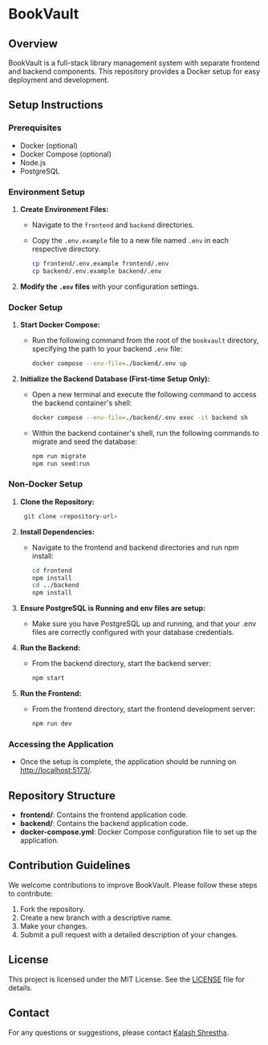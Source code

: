 # BookVault

## Overview
BookVault is a full-stack library management system with separate frontend and backend components. This repository provides a Docker setup for easy deployment and development.

## Setup Instructions

### Prerequisites
- Docker (optional)
- Docker Compose (optional)
- Node.js
- PostgreSQL

### Environment Setup

1. **Create Environment Files:**
   - Navigate to the `frontend` and `backend` directories.
   - Copy the `.env.example` file to a new file named `.env` in each respective directory.

     ```sh
     cp frontend/.env.example frontend/.env
     cp backend/.env.example backend/.env
     ```

2. **Modify the `.env` files** with your configuration settings.

### Docker Setup

1. **Start Docker Compose:**
   - Run the following command from the root of the `bookvault` directory, specifying the path to your backend `.env` file:

     ```sh
     docker compose --env-file=./backend/.env up
     ```

2. **Initialize the Backend Database (First-time Setup Only):**
   - Open a new terminal and execute the following command to access the backend container's shell:

     ```sh
     docker compose --env-file=./backend/.env exec -it backend sh
     ```

   - Within the backend container's shell, run the following commands to migrate and seed the database:

     ```sh
     npm run migrate
     npm run seed:run
     ```
### Non-Docker Setup

1. **Clone the Repository:**
   
     ```sh
      git clone <repository-url>
     ```

2. **Install Dependencies:**
   - Navigate to the frontend and backend directories and run npm install:

     
       ```sh
      cd frontend
      npm install
      cd ../backend
      npm install
      ```

3. **Ensure PostgreSQL is Running and env files are setup:**
   - Make sure you have PostgreSQL up and running, and that your .env files are correctly configured with your database credentials.

4. **Run the Backend:**
   - From the backend directory, start the backend server:

     
       ```sh
      npm start
      ```

5. **Run the Frontend:**
   - From the frontend directory, start the frontend development server:

     
       ```sh
      npm run dev
      ```

### Accessing the Application

- Once the setup is complete, the application should be running on [http://localhost:5173/](http://localhost:5173/).

## Repository Structure

- **frontend/**: Contains the frontend application code.
- **backend/**: Contains the backend application code.
- **docker-compose.yml**: Docker Compose configuration file to set up the application.

## Contribution Guidelines

We welcome contributions to improve BookVault. Please follow these steps to contribute:

1. Fork the repository.
2. Create a new branch with a descriptive name.
3. Make your changes.
4. Submit a pull request with a detailed description of your changes.

## License

This project is licensed under the MIT License. See the [LICENSE](LICENSE) file for details.

## Contact

For any questions or suggestions, please contact [Kalash Shrestha](mailto:kalashestha@gmail.com).


